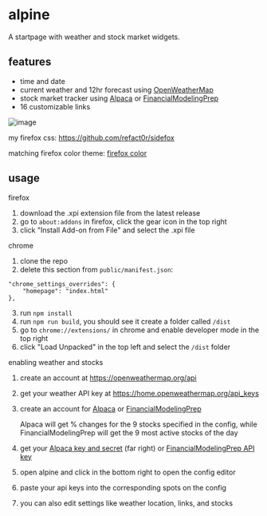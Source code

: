 # alpine

A startpage with weather and stock market widgets.

## features
- time and date
- current weather and 12hr forecast using [OpenWeatherMap](https://openweathermap.org/api)
- stock market tracker using [Alpaca](https://alpaca.markets) or [FinancialModelingPrep](https://site.financialmodelingprep.com/)
- 16 customizable links

![image](https://user-images.githubusercontent.com/34758569/218351845-fad3989f-3662-4f93-b63b-8955e405596a.png)

my firefox css: https://github.com/refact0r/sidefox

matching firefox color theme: [firefox color](https://color.firefox.com/?theme=XQAAAAJnAgAAAAAAAABBqYhm849SCicxcUF-LXcGHf3p79EhVPVQizvzWDHermX3x4Ndce8GU3lAYj6VjlT7trCv4ZbKin9T0uvI5Tl940N20U1li8Ep9D7QNMncKwLWuNp6w3qXhxdSTAv63FusZrSR7Z7r8yI6xNb0fHpi6Lpoy4BNAvZOCmrP64MkQKHQmEm2SdoKO78G3vd5Dc6vPTlMKK9nJ7sHvSJc2GLK-7DThOGDTNXPssZG-syuCqoHAse4AwXl0tqz9kWLF-rNf-DpuxHCHiZNjTONkPKhWSoAbCMkiPef7wAsSDi43MDDhpuVQkUXpo3pztPiMr_QSaHK1ui7jbr0XUA19zHcV_sXn0qBiXbavI9mzghud2EsEjDD__gvIDc)

## usage
firefox 
1. download the .xpi extension file from the latest release
2. go to `about:addons` in firefox, click the gear icon in the top right
3. click "Install Add-on from File" and select the .xpi file

chrome
1. clone the repo
2. delete this section from `public/manifest.json`:
```
"chrome_settings_overrides": {
    "homepage": "index.html"
},
```
3. run `npm install`
4. run `npm run build`, you should see it create a folder called `/dist`
5. go to `chrome://extensions/` in chrome and enable developer mode in the top right
6. click "Load Unpacked" in the top left and select the `/dist` folder

enabling weather and stocks
1. create an account at https://openweathermap.org/api
2. get your weather API key at https://home.openweathermap.org/api_keys
3. create an account for [Alpaca](https://alpaca.markets) or [FinancialModelingPrep](https://site.financialmodelingprep.com/)

   Alpaca will get % changes for the 9 stocks specified in the config, while FinancialModelingPrep will get the 9 most active stocks of the day
4. get your [Alpaca key and secret](https://app.alpaca.markets/paper/dashboard/overview) (far right) or [FinancialModelingPrep API key](https://site.financialmodelingprep.com/developer/docs/api-keys)
5. open alpine and click in the bottom right to open the config editor
6. paste your api keys into the corresponding spots on the config
7. you can also edit settings like weather location, links, and stocks
